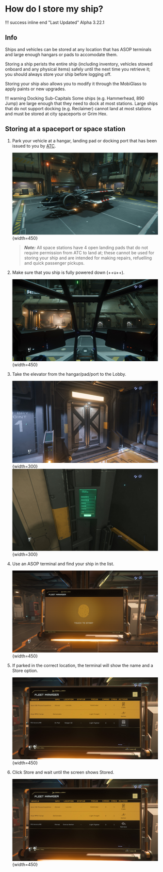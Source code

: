 # How do I store my ship?

!!! success inline end "Last Updated"
    Alpha 3.22.1

## Info

Ships and vehicles can be stored at any location that has ASOP terminals and large enough hangars or pads to accomodate them.

Storing a ship perists the entire ship (including inventory, vehicles stowed onboard and any physical items) safely until the next time you retrieve it; you should always store your ship before logging off.

Storing your ship also allows you to modify it through the MobiGlass to apply paints or new upgrades.

!!! warning Docking Sub-Capitals
    Some ships (e.g. Hammerhead, 890 Jump) are large enough that they need to dock at most stations. Large ships that do not support docking (e.g. Reclaimer) cannot land at most stations and must be stored at city spaceports or Grim Hex.

## Storing at a spaceport or space station

1. Park your vehicle at a hangar, landing pad or docking port that has been issued to you by [ATC](./landing-atc.md).

    ![Landed at a hangar](./images/storing-landed.jpg){width=450}

    > ***Note:*** All space stations have 4 open landing pads that do not require permission from ATC to land at; these cannot be used for storing your ship and are intended for making repairs, refuelling and quick passenger pickups.

2. Make sure that you ship is fully powered down (++u++).

    ![Powered down](./images/storing-power-down.jpg){width=450}

3. Take the elevator from the hangar/pad/port to the Lobby.

    ![Hangar Elevator](./images/storing-elevator.jpg){width=300}
    ![Elevator Panel](./images/storing-elevator-panel.jpg){width=300}

4. Use an ASOP terminal and find your ship in the list.

    ![ASOP Terminal](./images/storing-asop.jpg){width=450}

5. If parked in the correct location, the terminal will show the name and a Store option.

    ![ASOP Selecting ship](./images/storing-select.jpg){width=450}

6. Click Store and wait until the screen shows Stored.

    ![ASOP Ship stored](./images/storing-stored.jpg){width=450}